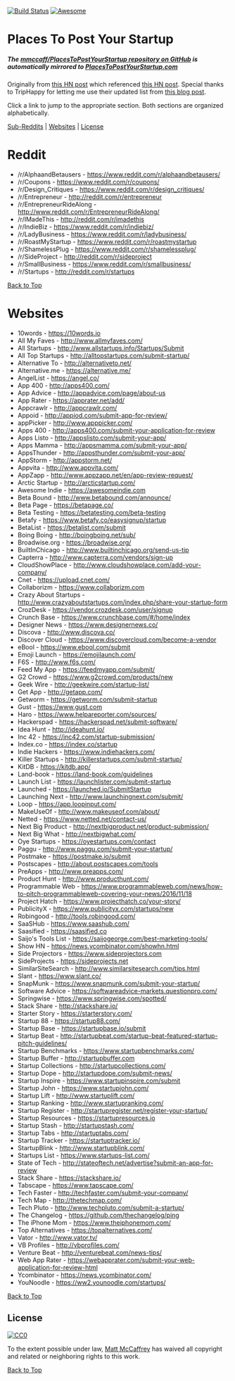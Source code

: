 [![Build Status](https://travis-ci.org/mmccaff/PlacesToPostYourStartup.svg?branch=master)](https://travis-ci.org/mmccaff/PlacesToPostYourStartup) [![Awesome](https://cdn.rawgit.com/sindresorhus/awesome/d7305f38d29fed78fa85652e3a63e154dd8e8829/media/badge.svg)](https://github.com/sindresorhus/awesome)

# Places To Post Your Startup

##### The [mmccaff/PlacesToPostYourStartup repository on GitHub](https://github.com/mmccaff/PlacesToPostYourStartup) is automatically mirrored to [PlacesToPostYourStartup.com](https://www.placestopostyourstartup.com)

Originally from [this HN post](https://news.ycombinator.com/item?id=7248460) which referenced [this HN post](https://news.ycombinator.com/item?id=6492109). Special thanks to TripHappy for letting me use their updated list from [this blog post](https://triphappy.com/blog/131-startup-directories-to-promote-your-startup/1).

Click a link to jump to the appropriate section. Both sections are organized alphabetically.

[Sub-Reddits](#reddit) | [Websites](#websites) | [License](#license)

# Reddit

* /r/AlphaandBetausers - https://www.reddit.com/r/alphaandbetausers/
* /r/Coupons - https://www.reddit.com/r/coupons/
* /r/Design_Critiques - https://www.reddit.com/r/design_critiques/
* /r/Entrepreneur - http://reddit.com/r/entrepreneur
* /r/EntrepreneurRideAlong - http://www.reddit.com/r/EntrepreneurRideAlong/
* /r/IMadeThis - http://reddit.com/r/imadethis
* /r/IndieBiz - https://www.reddit.com/r/indiebiz/
* /r/LadyBusiness - https://www.reddit.com/r/ladybusiness/
* /r/RoastMyStartup - https://www.reddit.com/r/roastmystartup
* /r/ShamelessPlug - https://www.reddit.com/r/shamelessplug/
* /r/SideProject - http://reddit.com/r/sideproject
* /r/SmallBusiness - https://www.reddit.com/r/smallbusiness/
* /r/Startups - http://reddit.com/r/startups

[Back to Top](#places-to-post-your-startup)

# Websites

* 10words - https://10words.io
* All My Faves - http://www.allmyfaves.com/
* All Startups - http://www.allstartups.info/Startups/Submit
* All Top Startups - http://alltopstartups.com/submit-startup/
* Alternative To - http://alternativeto.net/
* Alternative.me - https://alternative.me/
* AngelList - https://angel.co/
* App 400 - http://apps400.com/
* App Advice - http://appadvice.com/page/about-us
* App Rater - https://apprater.net/add/
* Appcrawlr - http://appcrawlr.com/
* Appoid - http://appiod.com/submit-app-for-review/
* appPicker - http://www.apppicker.com/
* Apps 400 - http://apps400.com/submit-your-application-for-review
* Apps Listo - http://appslisto.com/submit-your-app/
* Apps Mamma - http://appsmamma.com/submit-your-app/
* AppsThunder - http://appsthunder.com/submit-your-app/
* AppStorm - http://appstorm.net/
* Appvita - http://www.appvita.com/
* AppZapp - http://www.appzapp.net/en/app-review-request/
* Arctic Startup - http://arcticstartup.com/
* Awesome Indie - https://awesomeindie.com
* Beta Bound - http://www.betabound.com/announce/
* Beta Page - https://betapage.co/
* Beta Testing - https://betatesting.com/beta-testing
* Betafy - https://www.betafy.co/easysignup/startup
* BetaList - https://betalist.com/submit
* Boing Boing - http://boingboing.net/sub/
* Broadwise.org - https://broadwise.org/
* BuiltInChicago - http://www.builtinchicago.org/send-us-tip
* Capterra - http://www.capterra.com/vendors/sign-up
* CloudShowPlace - http://www.cloudshowplace.com/add-your-company/
* Cnet - https://upload.cnet.com/
* Collaborizm - https://www.collaborizm.com
* Crazy About Startups - http://www.crazyaboutstartups.com/index.php/share-your-startup-form
* CrozDesk - https://vendor.crozdesk.com/user/signup
* Crunch Base - https://www.crunchbase.com/#/home/index
* Designer News - https://www.designernews.co/
* Discova - http://www.discova.co/
* Discover Cloud - https://www.discovercloud.com/become-a-vendor
* eBool - https://www.ebool.com/submit
* Emoji Launch - https://emojilaunch.com/
* F6S - http://www.f6s.com/
* Feed My App - https://feedmyapp.com/submit/
* G2 Crowd - https://www.g2crowd.com/products/new
* Geek Wire - http://geekwire.com/startup-list/
* Get App - http://getapp.com/
* Getworm - https://getworm.com/submit-startup
* Gust - https://www.gust.com
* Haro - https://www.helpareporter.com/sources/
* Hackerspad - https://hackerspad.net/submit-software/
* Idea Hunt - http://ideahunt.io/
* Inc 42 - https://inc42.com/startup-submission/
* Index.co - https://index.co/startup
* Indie Hackers - https://www.indiehackers.com/
* Killer Startups - http://killerstartups.com/submit-startup/
* KitDB - https://kitdb.app/
* Land-book - https://land-book.com/guidelines
* Launch List - https://launchlister.com/submit-startup
* Launched - https://launched.io/SubmitStartup
* Launching Next - http://www.launchingnext.com/submit/
* Loop - https://app.loopinput.com/
* MakeUseOf - http://www.makeuseof.com/about/
* Netted - https://www.netted.net/contact-us/
* Next Big Product - http://nextbigproduct.net/product-submission/
* Next Big What - http://nextbigwhat.com/
* Oye Startups - https://oyestartups.com/contact
* Paggu - http://www.paggu.com/submit-your-startup/
* Postmake - https://postmake.io/submit
* Postscapes - http://about.postscapes.com/tools
* PreApps - http://www.preapps.com/
* Product Hunt - http://www.producthunt.com/
* Programmable Web - https://www.programmableweb.com/news/how-to-pitch-programmableweb-covering-your-news/2016/11/18
* Project Hatch - https://www.projecthatch.co/your-story/
* PublicityX - https://www.publicityx.com/startups/new
* Robingood - http://tools.robingood.com/
* SaaSHub - https://www.saashub.com/
* Saasified - https://saasified.co
* Saijo's Tools List - https://saijogeorge.com/best-marketing-tools/
* Show HN - https://news.ycombinator.com/showhn.html
* Side Projectors - https://www.sideprojectors.com
* SideProjects - https://sideprojects.net
* SimilarSiteSearch - http://www.similarsitesearch.com/tips.html
* Slant - https://www.slant.co/
* SnapMunk - https://www.snapmunk.com/submit-your-startup/
* Software Advice - https://softwareadvice-markets.questionpro.com/
* Springwise - https://www.springwise.com/spotted/
* Stack Share - http://stackshare.io/
* Starter Story - https://starterstory.com/
* Startup 88 - https://startup88.com/
* Startup Base - https://startupbase.io/submit
* Startup Beat - http://startupbeat.com/startup-beat-featured-startup-pitch-guidelines/
* Startup Benchmarks - https://www.startupbenchmarks.com/
* Startup Buffer - http://startupbuffer.com
* Startup Collections - http://startupcollections.com/
* Startup Dope - http://startupdope.com/submit-news/
* Startup Inspire - https://www.startupinspire.com/submit
* Startup John - https://www.startupjohn.com/
* Startup Lift - http://www.startuplift.com/
* Startup Ranking - http://www.startupranking.com/
* Startup Register - http://startupregister.net/register-your-startup/
* Startup Resources - https://startupresources.io
* Startup Stash - http://startupstash.com/
* Startup Tabs - http://startuptabs.com/
* Startup Tracker - https://startuptracker.io/
* StartupBlink - http://www.startupblink.com/
* Startups List - https://www.startups-list.com/
* State of Tech - http://stateoftech.net/advertise?submit-an-app-for-review
* Stack Share - https://stackshare.io/ 
* Tabscape - https://www.tapscape.com/
* Tech Faster - http://techfaster.com/submit-your-company/
* Tech Map - http://thetechmap.com/
* Tech Pluto - http://www.techpluto.com/submit-a-startup/
* The Changelog - https://github.com/thechangelog/ping
* The iPhone Mom - https://www.theiphonemom.com/
* Top Alternatives - https://topalternatives.com/
* Vator - http://www.vator.tv/
* VB Profiles - http://vbprofiles.com/
* Venture Beat - http://venturebeat.com/news-tips/
* Web App Rater - https://webapprater.com/submit-your-web-application-for-review-html
* Ycombinator - https://news.ycombinator.com/
* YouNoodle - https://ww2.younoodle.com/startups/

[Back to Top](#places-to-post-your-startup)

## License

[![CC0](https://i.creativecommons.org/p/zero/1.0/88x31.png)](http://creativecommons.org/publicdomain/zero/1.0/)

To the extent possible under law, [Matt McCaffrey](http://www.mattmccaffrey.com/) has waived all copyright and related or neighboring rights to this work.

[Back to Top](#places-to-post-your-startup)
